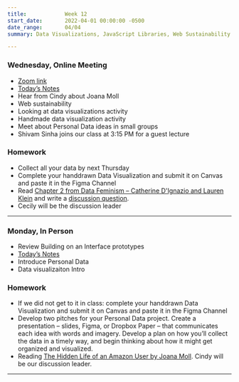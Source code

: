 ```yaml
---
title:            Week 12
start_date:       2022-04-01 00:00:00 -0500
date_range:       04/04
summary: Data Visualizations, JavaScript Libraries, Web Sustainability

---
```



### Wednesday, Online Meeting

- [Zoom link](https://zoom.us/j/7047994536?pwd=RThBZ0oyWHd5M2RZcmFNQUVwUFJHUT09)
- [Today&rsquo;s Notes](https://paper.dropbox.com/doc/Penn-Art-of-the-Web-S22-Week-12b--BfHT~~JcEUZ2wHGLLcVRl6DjAQ-ITNYhCASpaTOnd8qNACHb)
- Hear from Cindy about Joana Moll
- Web sustainability
- Looking at data visualizations activity
- Handmade data visualization activity
- Meet about Personal Data ideas in small groups
- Shivam Sinha joins our class at 3:15 PM for a guest lecture

### Homework
- Collect all your data by next Thursday
- Complete your handdrawn Data Visualization and submit it on Canvas and paste it in the Figma Channel
- Read [Chapter 2 from Data Feminism – Catherine D'Ignazio and Lauren Klein](https://data-feminism.mitpress.mit.edu/pub/ei7cogfn/release/2?readingCollection=0cd867ef) and write a [discussion question](https://paper.dropbox.com/doc/Penn-Art-of-Web-S22-Reading-Reflections--BfF4wj5nk1KpYm3zoiiQqhWfAQ-1UUZlQIbgmKjouZ5Tl2TE).
- Cecily will be the discussion leader



---


### Monday, In Person

- Review Building on an Interface prototypes
- [Today&rsquo;s Notes](https://paper.dropbox.com/doc/Penn-Art-of-the-Web-S22-Week-12a--Be_Nj0jQYU2PATQ7wo~cM7wSAQ-OHPJEuuJrcTtgiJIhkql8)
- Introduce Personal Data
- Data visualizaiton Intro


### Homework
- If we did not get to it in class: complete your handdrawn Data Visualization and submit it on Canvas and paste it in the Figma Channel
- Develop two pitches for your Personal Data project. Create a presentation – slides, Figma, or Dropbox Paper – that communicates each idea with words and imagery. Develop a plan on how you’ll collect the data in a timely way, and begin thinking about how it might get organized and visualized.
- Reading [The Hidden Life of an Amazon User by Joana Moll](https://branch.climateaction.tech/issues/issue-1/the-hidden-life-of-an-amazon-user/). Cindy will be our discussion leader.



---
